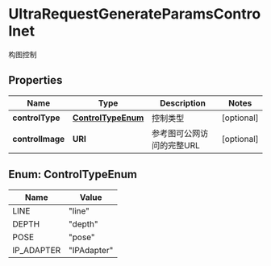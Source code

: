 

# UltraRequestGenerateParamsControlnet

构图控制

## Properties

| Name | Type | Description | Notes |
|------------ | ------------- | ------------- | -------------|
|**controlType** | [**ControlTypeEnum**](#ControlTypeEnum) | 控制类型 |  [optional] |
|**controlImage** | **URI** | 参考图可公网访问的完整URL |  [optional] |



## Enum: ControlTypeEnum

| Name | Value |
|---- | -----|
| LINE | &quot;line&quot; |
| DEPTH | &quot;depth&quot; |
| POSE | &quot;pose&quot; |
| IP_ADAPTER | &quot;IPAdapter&quot; |



